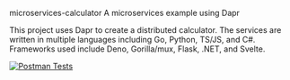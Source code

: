  microservices-calculator
A microservices example using Dapr

This project uses Dapr to create a distributed calculator. The services are written in multiple languages including Go, Python, TS/JS, and C#.  Frameworks used include Deno, Gorilla/mux, Flask, .NET, and Svelte.

[![Postman Tests](https://run.pstmn.io/button.svg)](https://app.getpostman.com/run-collection/8071108-278e03d1-bb5f-42c3-9728-3251fece7e0c?action=collection%2Ffork&collection-url=entityId%3D8071108-278e03d1-bb5f-42c3-9728-3251fece7e0c%26entityType%3Dcollection%26workspaceId%3Dae9a77b0-1281-478f-b464-9be1483b04f3)
